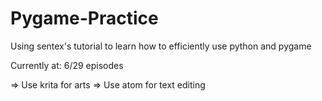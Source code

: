 # Pygame-Practice
Using sentex's tutorial to learn how to efficiently use python and pygame

 Currently at: 6/29 episodes

 => Use krita for arts
 => Use atom for text editing
